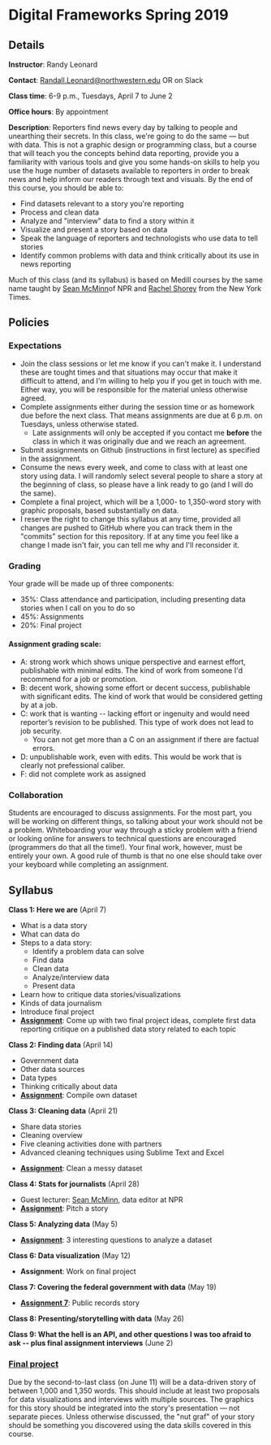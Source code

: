 # Digital Frameworks Spring 2019

## Details

**Instructor**: Randy Leonard

**Contact**: Randall.Leonard@northwestern.edu OR on Slack

**Class time**: 6-9 p.m., Tuesdays, April 7 to June 2

**Office hours**: By appointment

**Description**: Reporters find news every day by talking to people and unearthing their secrets. In this class, we're going to do the same — but with data. This is not a graphic design or programming class, but a course that will teach you the concepts behind data reporting, provide you a familiarity with various tools and give you some hands-on skills to help you use the huge number of datasets available to reporters in order to break news and help inform our readers through text and visuals. By the end of this course, you should be able to:

* Find datasets relevant to a story you're reporting
* Process and clean data
* Analyze and "interview" data to find a story within it
* Visualize and present a story based on data
* Speak the language of reporters and technologists who use data to tell stories
* Identify common problems with data and think critically about its use in news reporting

Much of this class (and its syllabus) is based on Medill courses by the same name taught by [Sean McMinn](https://github.com/shmcminn/digitalframeworks-spring19)of NPR and [Rachel Shorey](https://github.com/rshorey/digitalframeworks-spring18) from the New York Times.


## Policies

### Expectations

* Join the class sessions or let me know if you can't make it. I understand these are tought times and that situations may occur that make it difficult to attend, and I'm willing to help you if you get in touch with me. Either way, you will be responsible for the material unless otherwise agreed.
* Complete assignments either during the session time or as homework due before the next class. That means assignments are due at 6 p.m. on Tuesdays, unless otherwise stated.
   * Late assignments will only be accepted if you contact me **before** the class in which it was originally due and we reach an agreement. 
* Submit assignments on Github (instructions in first lecture) as specified in the assignment.
* Consume the news every week, and come to class with at least one story using data. I will randomly select several people to share a story at the beginning of class, so please have a link ready to go (and I will do the same). 
* Complete a final project, which will be a 1,000- to 1,350-word story with graphic proposals, based substantially on data. 
* I reserve the right to change this syllabus at any time, provided all changes are pushed to GitHub where you can track them in the "commits" section for this repository. If at any time you feel like a change I made isn't fair, you can tell me why and I'll reconsider it.


### Grading

Your grade will be made up of three components:

* 35%: Class attendance and participation, including presenting data stories when I call on you to do so
* 45%: Assignments
* 20%: Final project

#### Assignment grading scale:
* A: strong work which shows unique perspective and earnest effort, publishable with minimal edits. The kind of work from someone I'd recommend for a job or promotion.
* B: decent work, showing some effort or decent success, publishable with significant edits. The kind of work that would be considered getting by at a job.
* C: work that is wanting -- lacking effort or ingenuity and would need reporter’s revision to be published. This type of work does not lead to job security.
   * You can not get more than a C on an assignment if there are factual errors.
* D: unpublishable work, even with edits. This would be work that is clearly not prefessional caliber. 
* F: did not complete work as assigned



### Collaboration

Students are encouraged to discuss assignments. For the most part, you will be working on different things, so talking about your work should not be a problem. Whiteboarding your way through a sticky problem with a friend or looking online for answers to technical questions are encouraged (programmers do that all the time!). Your final work, however, must be entirely your own. A good rule of thumb is that no one else should take over your keyboard while completing an assignment.

## Syllabus

**Class 1: Here we are** (April 7)
* What is a data story
* What can data do
* Steps to a data story:
   * Identify a problem data can solve
   * Find data
   * Clean data
   * Analyze/interview data
   * Present data
* Learn how to critique data stories/visualizations
* Kinds of data journalism
* Introduce final project
* **[Assignment](https://github.com/randyleonard99/digitalframeworks-spring2020/blob/master/class1/assignment1.md)**: Come up with two final project ideas, complete first data reporting critique on a published data story related to each topic

**Class 2: Finding data** (April 14)
* Government data
* Other data sources
* Data types
* Thinking critically about data
* **[Assignment](https://github.com/randyleonard99/digitalframeworks-spring2020/blob/master/class1/assignment2.md)**: Compile own dataset

**Class 3: Cleaning data** (April 21)
- Share data stories
- Cleaning overview
- Five cleaning activities done with partners
- Advanced cleaning techniques using Sublime Text and Excel
* **[Assignment](https://github.com/randyleonard99/digitalframeworks-spring2020/blob/master/class1/assignment3.md)**: Clean a messy dataset

**Class 4: Stats for journalists** (April 28)
* Guest lecturer: [Sean McMinn](https://twitter.com/shmcminn), data editor at NPR
* **[Assignment](https://github.com/randyleonard99/digitalframeworks-spring2020/blob/master/class1/assignment4.md)**: Pitch a story

**Class 5: Analyzing data** (May 5)
* **[Assignment](https://github.com/randyleonard99/digitalframeworks-spring2020/blob/master/class1/assignment5.md)**: 3 interesting questions to analyze a dataset

**Class 6: Data visualization** (May 12)
* **Assignment**: Work on final project

**Class 7: Covering the federal government with data** (May 19)
* **[Assignment 7](https://github.com/randyleonard99/digitalframeworks-spring2020/blob/master/class1/assignment7.md)**: Public records story

**Class 8: Presenting/storytelling with data** (May 26)

**Class 9: What the hell is an API, and other questions I was too afraid to ask -- plus final assignment interviews** (June 2)

### [Final project](finalproject.md)

Due by the second-to-last class (on June 11) will be a data-driven story of between 1,000 and 1,350 words. This should include at least two proposals for data visualizations and interviews with multiple sources. The graphics for this story should be integrated into the story's presentation — not separate pieces. Unless otherwise discussed, the "nut graf" of your story should be something you discovered using the data skills covered in this course. 
